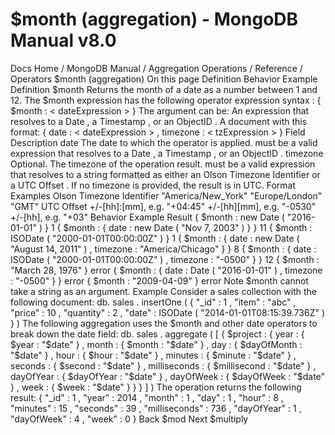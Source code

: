 # $month (aggregation) - MongoDB Manual v8.0


Docs Home / MongoDB Manual / Aggregation Operations / Reference / Operators $month (aggregation) On this page Definition Behavior Example Definition $month Returns the month of a date as a number between 1 and 12. The $month expression has the following operator expression syntax : { $month : < dateExpression > } The argument can be: An expression that resolves to a Date , a Timestamp , or an ObjectID . A document with this format: { date : < dateExpression > , timezone : < tzExpression > } Field Description date The date to which the operator is applied. <dateExpression> must be a valid expression that resolves to a Date , a Timestamp ,
or an ObjectID . timezone Optional. The timezone of the operation result. <tzExpression> must be a valid expression that resolves to a string formatted as either
an Olson Timezone Identifier or a UTC Offset .
If no timezone is provided, the result is in UTC. Format Examples Olson Timezone Identifier "America/New_York" "Europe/London" "GMT" UTC Offset +/-[hh]:[mm], e.g. "+04:45" +/-[hh][mm], e.g. "-0530" +/-[hh], e.g. "+03" Behavior Example Result { $month : new Date ( "2016-01-01" ) } 1 { $month : { date : new Date ( "Nov 7, 2003" ) } } 11 { $month : ISODate ( "2000-01-01T00:00:00Z" ) } 1 { $month : { date : new Date ( "August 14, 2011" ) , timezone : "America/Chicago" } } 8 { $month : { date : ISODate ( "2000-01-01T00:00:00Z" ) , timezone : "-0500" } } 12 { $month : "March 28, 1976" } error { $month : { date : Date ( "2016-01-01" ) , timezone : "-0500" } } error { $month : "2009-04-09" } error Note $month cannot take a string as an argument. Example Consider a sales collection with the following document: db. sales . insertOne ( { "_id" : 1 , "item" : "abc" , "price" : 10 , "quantity" : 2 , "date" : ISODate ( "2014-01-01T08:15:39.736Z" ) } ) The following aggregation uses the $month and other
date operators to break down the date field: db. sales . aggregate ( [ { $project : { year : { $year : "$date" } , month : { $month : "$date" } , day : { $dayOfMonth : "$date" } , hour : { $hour : "$date" } , minutes : { $minute : "$date" } , seconds : { $second : "$date" } , milliseconds : { $millisecond : "$date" } , dayOfYear : { $dayOfYear : "$date" } , dayOfWeek : { $dayOfWeek : "$date" } , week : { $week : "$date" } } } ] ) The operation returns the following result: { "_id" : 1 , "year" : 2014 , "month" : 1 , "day" : 1 , "hour" : 8 , "minutes" : 15 , "seconds" : 39 , "milliseconds" : 736 , "dayOfYear" : 1 , "dayOfWeek" : 4 , "week" : 0 } Back $mod Next $multiply
